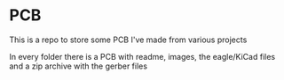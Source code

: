 # PCB

This is a repo to store some PCB I've made from various projects

In every folder there is a PCB with readme, images, the eagle/KiCad files and a zip archive with the gerber files
